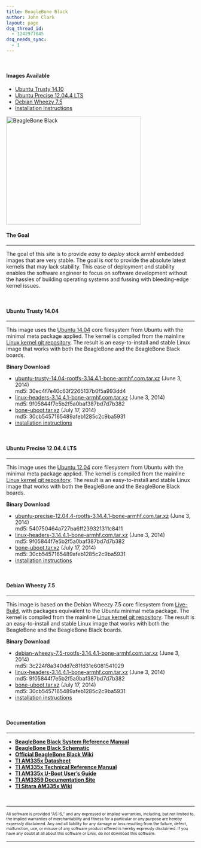 ```yaml
---
title: BeagleBone Black
author: John Clark
layout: page
dsq_thread_id:
  - 1242977645
dsq_needs_sync:
  - 1
---
```

<div class='content-column one_half'>
  <p>
    &nbsp;
  </p>
  
  <h4>
    Images Available
  </h4>
  
  <ul>
    <li>
      <a href="#trusty">Ubuntu Trusty 14.10</a>
    </li>
    <li>
      <a href="#precise">Ubuntu Precise 12.04.4 LTS</a>
    </li>
    <li>
      <a href="#wheezy">Debian Wheezy 7.5</a>
    </li>
    <li>
      <a href="http://www.armhf.com/bbb-sd-install/" target="_blank">Installation Instructions</a>
    </li>
  </ul>
</div>

  


<div class='content-column one_half'>
  <img class=" wp-image-142" alt="BeagleBone Black" src="http://www.armhf.com/wp-content/uploads/2013/05/bbb1.png" width="360" height="289" />
</div></p> 

#### **The Goal**

* * *

<span>The goal of this site is to provide <em>easy to deploy</em> stock armhf embedded images that are very stable. The goal is <em>not</em> to provide the absolute latest kernels that may lack stability. This ease of deployment and stability enables the software engineer to focus on software development without the hassles of building operating systems and fussing with bleeding-edge kernel issues.</span>

<a name="trusty"></a>  
<span> </span>

#### **Ubuntu Trusty 14.04**

* * *

This image uses the <a href="http://cdimage.ubuntu.com/ubuntu-core/releases/14.04/release/" target="_blank">Ubuntu 14.04</a> core filesystem from Ubuntu with the minimal meta package applied. The kernel is compiled from the mainline <a href="https://www.kernel.org/pub/linux/kernel/v3.x/" target="_blank">Linux kernel git repository</a>. The result is an easy-to-install and stable Linux image that works with both the BeagleBone and the BeagleBone Black boards.

**Binary Download**

  * [ubuntu-trusty-14.04-rootfs-3.14.4.1-bone-armhf.com.tar.xz][1] (June 3, 2014)  
    md5: 30ec4f7e40c63f2265137b0f5a993dd4
  * [linux-headers-3.14.4.1-bone-armhf.com.tar.xz][2] (June 3, 2014)  
    md5: 9f05844f7e5b2f5a0baf387bd7d7b382
  * [bone-uboot.tar.xz][3] (July 17, 2014)  
    md5: 30cb5457165489afeb1285c2c9ba5931
  * [installation instructions][4]

<a name="precise"></a>  
<span> </span>

#### **Ubuntu Precise 12.04.4 LTS**

* * *

This image uses the <a href="http://cdimage.ubuntu.com/ubuntu-core/releases/12.04/release/" target="_blank">Ubuntu 12.04</a> core filesystem from Ubuntu with the minimal meta package applied. The kernel is compiled from the mainline <a href="https://www.kernel.org/pub/linux/kernel/v3.x/" target="_blank">Linux kernel git repository</a>. The result is an easy-to-install and stable Linux image that works with both the BeagleBone and the BeagleBone Black boards.

**Binary Download**

  * [ubuntu-precise-12.04.4-rootfs-3.14.4.1-bone-armhf.com.tar.xz][5] (June 3, 2014)  
    md5: 540750464a727ba6ff239321311c8411
  * [linux-headers-3.14.4.1-bone-armhf.com.tar.xz][2] (June 3, 2014)  
    md5: 9f05844f7e5b2f5a0baf387bd7d7b382
  * [bone-uboot.tar.xz][3] (July 17, 2014)  
    md5: 30cb5457165489afeb1285c2c9ba5931
  * [installation instructions][4]

<a name="wheezy"></a>  
<span> </span>

#### **Debian Wheezy 7.5**

* * *

This image is based on the Debian Wheezy 7.5 core filesystem from <a href="http://wiki.debian.org/InstallingDebianOn/TI/BeagleBone" target="_blank">Live-Build</a>, with packages equivalent to the Ubuntu minimal meta package. The kernel is compiled from the mainline <a href="https://www.kernel.org/pub/linux/kernel/v3.x/" target="_blank">Linux kernel git repository</a>. The result is an easy-to-install and stable Linux image that works with both the BeagleBone and the BeagleBone Black boards.

**Binary Download**

  * [debian-wheezy-7.5-rootfs-3.14.4.1-bone-armhf.com.tar.xz][6] (June 3, 2014)  
    md5: 3c224f8a340dd7c81fd31e6081541029
  * [linux-headers-3.14.4.1-bone-armhf.com.tar.xz][2] (June 3, 2014)  
    md5: 9f05844f7e5b2f5a0baf387bd7d7b382
  * [bone-uboot.tar.xz][3] (July 17, 2014)  
    md5: 30cb5457165489afeb1285c2c9ba5931
  * [installation instructions][4]

&nbsp;

<span> </span>

#### Documentation

* * *

  * **<a href="https://github.com/CircuitCo/BeagleBone-Black/blob/master/BBB_SRM.pdf?raw=true" target="_blank">BeagleBone Black System Reference Manual</a>**
  * **<a href="https://github.com/CircuitCo/BeagleBone-Black/blob/master/BBB_SCH.pdf?raw=true" target="_blank">BeagleBone Black Schematic</a>**
  * **<a href="http://elinux.org/Beagleboard:BeagleBoneBlack" target="_blank">Official BeagleBone Black Wiki</a>**
  * **<a href="http://www.ti.com/lit/ds/sprs717g/sprs717g.pdf" target="_blank">TI AM335x Datasheet</a>**
  * **<a href="http://www.ti.com/lit/ug/spruh73k/spruh73k.pdf" target="_blank">TI AM335x Technical Reference Manual</a>**
  * **<a href="http://processors.wiki.ti.com/index.php/AM335x_U-Boot_User%27s_Guide" target="_blank">TI AM335x U-Boot User&#8217;s Guide</a>**
  * **<a href="http://www.ti.com/product/am3359" target="_blank">TI AM3359 Documentation Site</a>**
  * **<a href="http://processors.wiki.ti.com/index.php/Sitara_AM335x_Portal" target="_blank">TI Sitara AM335x Wiki</a>**

&nbsp;

* * *

<p style="font-size: .75em;">
  All software is provided “AS IS,” and any expressed or implied warranties, including, but not limited to, the implied warranties of merchantability and fitness for a particular or any purpose are hereby expressly disclaimed. Any and all liability for any damage or loss resulting from the failure, defect, malfunction, use, or misuse of any software product offered is hereby expressly disclaimed. If you have any doubt at all about this software or Linix, do not download this software.
</p>

* * *

 [1]: http://s3.armhf.com/dist/bone/ubuntu-trusty-14.04-rootfs-3.14.4.1-bone-armhf.com.tar.xz
 [2]: http://s3.armhf.com/dist/bone/linux-headers-3.14.4.1-bone-armhf.com.tar.xz
 [3]: http://s3.armhf.com/dist/bone/bone-uboot.tar.xz
 [4]: http://www.armhf.com/bbb-sd-install/
 [5]: http://s3.armhf.com/dist/bone/ubuntu-precise-12.04.4-rootfs-3.14.4.1-bone-armhf.com.tar.xz
 [6]: http://s3.armhf.com/dist/bone/debian-wheezy-7.5-rootfs-3.14.4.1-bone-armhf.com.tar.xz
